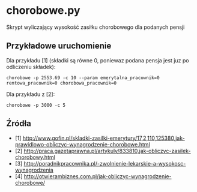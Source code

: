 chorobowe.py
===

Skrypt wyliczający wysokość zasiłku chorobowego dla podanych pensji

Przykładowe uruchomienie
---

Dla przykładu [1] (składki są równe 0, poniewaz podana pensja jest juz po odliczeniu składek):

```
chorobowe -p 2553.69 -c 10 --param emerytalna_pracownik=0 rentowa_pracownik=0 chorobowa_pracownik=0
```

Dla przykładu z [2]:

```
chorobowe -p 3000 -c 5
```

Źródła
---

* [1] http://www.gofin.pl/skladki-zasilki-emerytury/17,2,110,125380,jak-prawidlowo-obliczyc-wynagrodzenie-chorobowe.html
* [2] http://praca.gazetaprawna.pl/artykuly/833810,jak-obliczyc-zasilek-chorobowy.html
* [3] http://poradnikpracownika.pl/-zwolnienie-lekarskie-a-wysokosc-wynagrodzenia
* [4] http://otwierambiznes.com.pl/jak-obliczyc-wynagrodzenie-chorobowe/
